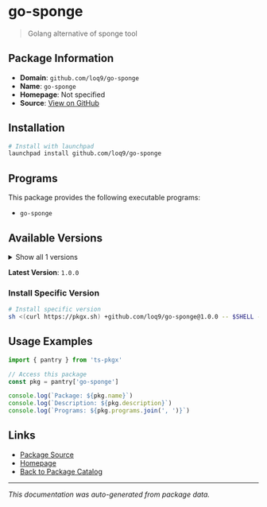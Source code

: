# go-sponge

> Golang alternative of sponge tool

## Package Information

- **Domain**: `github.com/loq9/go-sponge`
- **Name**: `go-sponge`
- **Homepage**: Not specified
- **Source**: [View on GitHub](https://github.com/pkgxdev/pantry/tree/main/projects/github.com/loq9/go-sponge/package.yml)

## Installation

```bash
# Install with launchpad
launchpad install github.com/loq9/go-sponge
```

## Programs

This package provides the following executable programs:

- `go-sponge`

## Available Versions

<details>
<summary>Show all 1 versions</summary>

- `1.0.0`

</details>

**Latest Version**: `1.0.0`

### Install Specific Version

```bash
# Install specific version
sh <(curl https://pkgx.sh) +github.com/loq9/go-sponge@1.0.0 -- $SHELL -i
```

## Usage Examples

```typescript
import { pantry } from 'ts-pkgx'

// Access this package
const pkg = pantry['go-sponge']

console.log(`Package: ${pkg.name}`)
console.log(`Description: ${pkg.description}`)
console.log(`Programs: ${pkg.programs.join(', ')}`)
```

## Links

- [Package Source](https://github.com/pkgxdev/pantry/tree/main/projects/github.com/loq9/go-sponge/package.yml)
- [Homepage](#)
- [Back to Package Catalog](../../../package-catalog.md)

---

*This documentation was auto-generated from package data.*
